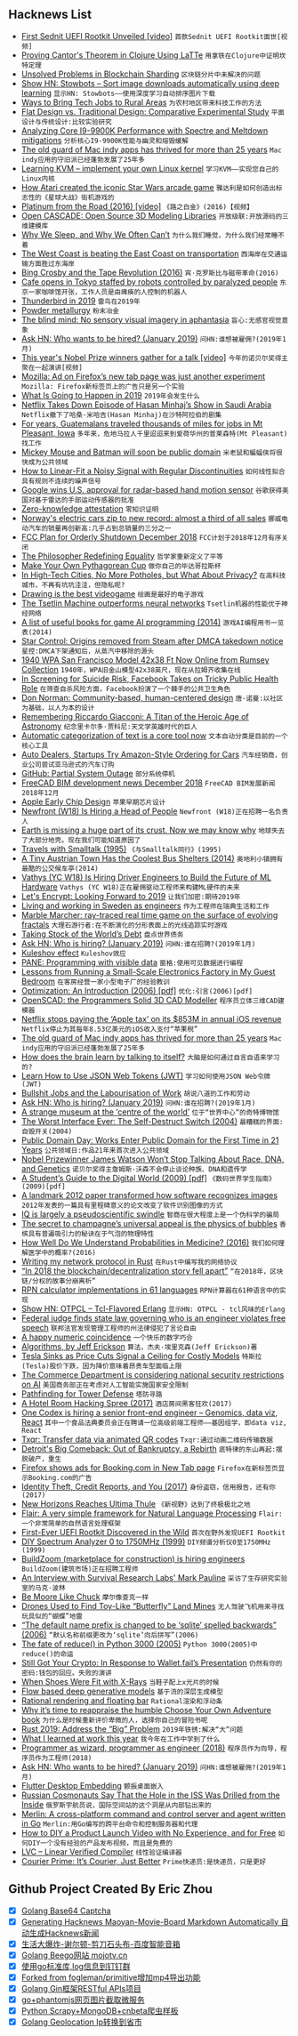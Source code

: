 ## Hacknews List


- [First Sednit UEFI Rootkit Unveiled [video]](https://media.ccc.de/v/35c3-9561-first_sednit_uefi_rootkit_unveiled)  `首款Sednit UEFI Rootkit面世[视频]`
- [Proving Cantor&#39;s Theorem in Clojure Using LaTTe](https://nextjournal.com/zampino/latte-cantor)  `用拿铁在Clojure中证明坎特定理`
- [Unsolved Problems in Blockchain Sharding](https://medium.com/nearprotocol/unsolved-problems-in-blockchain-sharding-2327d6517f43)  `区块链分片中未解决的问题`
- [Show HN: Stowbots – Sort image downloads automatically using deep learning](http://stowbots.com)  `显示HN: Stowbots——使用深度学习自动排序图片下载`
- [Ways to Bring Tech Jobs to Rural Areas](https://www.nytimes.com/2018/12/30/opinion/tech-rural-america.html)  `为农村地区带来科技工作的方法`
- [Flat Design vs. Traditional Design: Comparative Experimental Study](https://www.researchgate.net/publication/281628009_Flat_Design_vs_Traditional_Design_Comparative_Experimental_Study)  `平面设计与传统设计:比较实验研究`
- [Analyzing Core I9-9900K Performance with Spectre and Meltdown mitigations](https://www.anandtech.com/show/13659/analyzing-core-i9-9900k-performance-with-spectre-and-meltdown-hardware-mitigations)  `分析核心I9-9900K性能与幽灵和熔毁缓解`
- [The old guard of Mac indy apps has thrived for more than 25 years](https://www.macworld.com/article/3327502/macs/mac-indy-apps-thrived-for-more-than-25-years.html)  `Mac indy应用的守旧派已经蓬勃发展了25年多`
- [Learning KVM – implement your own Linux kernel](https://david942j.blogspot.com/2018/10/note-learning-kvm-implement-your-own.html)  `学习KVM——实现您自己的Linux内核`
- [How Atari created the iconic Star Wars arcade game](https://arcadeblogger.com/2017/06/16/atari-star-wars-arcade-cockpit-development/)  `雅达利是如何创造出标志性的《星球大战》街机游戏的`
- [Platinum from the Road (2016) [video]](https://www.youtube.com/watch?v=v5GPWJPLcHg)  `《路之白金》(2016)【视频】`
- [Open CASCADE: Open Source 3D Modeling Libraries](https://dev.opencascade.org/)  `开放级联:开放源码的三维建模库`
- [Why We Sleep, and Why We Often Can’t](https://www.newyorker.com/magazine/2018/12/10/why-we-sleep-and-why-we-often-cant)  `为什么我们睡觉，为什么我们经常睡不着`
- [The West Coast is beating the East Coast on transportation](https://www.nytimes.com/2019/01/01/nyregion/transportation-east-coast-vs-west-coast.html)  `西海岸在交通运输方面胜过东海岸`
- [Bing Crosby and the Tape Revolution (2016)](https://theaudiophileman.com/bing-crosby-tape-revolution/)  `宾·克罗斯比与磁带革命(2016)`
- [Cafe opens in Tokyo staffed by robots controlled by paralyzed people](https://soranews24.com/2018/11/29/cafe-opens-in-tokyo-staffed-by-robots-controlled-by-paralyzed-people/)  `东京一家咖啡馆开张，工作人员是由瘫痪的人控制的机器人`
- [Thunderbird in 2019](https://blog.mozilla.org/thunderbird/2019/01/thunderbird-in-2019/)  `雷鸟在2019年`
- [Powder metallurgy](https://en.wikipedia.org/wiki/Powder_metallurgy)  `粉末冶金`
- [The blind mind: No sensory visual imagery in aphantasia](https://www.ncbi.nlm.nih.gov/pubmed/29175093)  `盲心:无感官视觉意象`
- [Ask HN: Who wants to be hired? (January 2019)](item?id=18800643)  `问HN:谁想被雇佣?(2019年1月)`
- [This year&#39;s Nobel Prize winners gather for a talk [video]](https://www.youtube.com/watch?v=tCeZxhHIbkU)  `今年的诺贝尔奖得主聚在一起演讲[视频]`
- [Mozilla: Ad on Firefox’s new tab page was just another experiment](https://venturebeat.com/2018/12/31/mozilla-ad-on-firefoxs-new-tab-page-was-just-another-experiment/)  `Mozilla: Firefox新标签页上的广告只是另一个实验`
- [What Is Going to Happen in 2019](https://avc.com/2019/01/what-is-going-to-happen-in-2019/)  `2019年会发生什么`
- [Netflix Takes Down Episode of Hasan Minhaj’s Show in Saudi Arabia](https://www.huffingtonpost.com/entry/netflix-patriot-act-with-hasan-minhaj-saudi-arabia_us_5c2b8947e4b0407e9085ad5d?m=false&amp;ec_carp=2448675307665736902)  `Netflix撤下了哈桑·米哈吉(Hasan Minhaj)在沙特阿拉伯的剧集`
- [For years, Guatemalans traveled thousands of miles for jobs in Mt Pleasant, Iowa](https://www.bloomberg.com/news/features/2018-12-27/two-towns-forged-an-unlikely-bond-now-ice-is-severing-the-connection)  `多年来，危地马拉人千里迢迢来到爱荷华州的普莱森特(Mt Pleasant)找工作`
- [Mickey Mouse and Batman will soon be public domain](https://arstechnica.com/tech-policy/2019/01/a-whole-years-worth-of-works-just-fell-into-the-public-domain/)  `米老鼠和蝙蝠侠将很快成为公共领域`
- [How to Linear-Fit a Noisy Signal with Regular Discontinuities](https://www.jforbes.io/linear-fit-regular-discontinuities)  `如何线性拟合具有规则不连续的噪声信号`
- [Google wins U.S. approval for radar-based hand motion sensor](https://www.reuters.com/article/us-google-sensor/google-wins-u-s-approval-for-radar-based-hand-motion-sensor-idUSKCN1OV1SH)  `谷歌获得美国对基于雷达的手部运动传感器的批准`
- [Zero-knowledge attestation](https://www.imperialviolet.org/2019/01/01/zkattestation.html)  `零知识证明`
- [Norway&#39;s electric cars zip to new record: almost a third of all sales](https://www.reuters.com/article/us-norway-autos/norways-electric-cars-zip-to-new-record-almost-a-third-of-all-sales-idUSKCN1OW0YP)  `挪威电动汽车的销量再创新高:几乎占到总销量的三分之一`
- [FCC Plan for Orderly Shutdown December 2018](https://www.fcc.gov/document/fcc-plan-orderly-shutdown-december-2018)  `FCC计划于2018年12月有序关闭`
- [The Philosopher Redefining Equality](https://www.newyorker.com/magazine/2019/01/07/the-philosopher-redefining-equality)  `哲学家重新定义了平等`
- [Make Your Own Pythagorean Cup](https://divisbyzero.com/2018/12/31/make-your-own-pythagorean-cup/)  `做你自己的毕达哥拉斯杯`
- [In High-Tech Cities, No More Potholes, but What About Privacy?](https://www.nytimes.com/2019/01/01/us/kansas-city-smart-technology.html)  `在高科技城市，不再有坑坑洼洼，但隐私呢?`
- [Drawing is the best videogame](https://thecreativeindependent.com/weekends/drawing-is-the-best-videogame-by-jeffrey-alan-scudder)  `绘画是最好的电子游戏`
- [The Tsetlin Machine outperforms neural networks](https://cair.uia.no/milestones-and-discoveries/the-tsetlin-machine-outperforms-neural-networks/)  `Tsetlin机器的性能优于神经网络`
- [A list of useful books for game AI programming (2014)](http://alumni.media.mit.edu/~jorkin/aibooks.html)  `游戏AI编程用书一览表(2014)`
- [Star Control: Origins removed from Steam after DMCA takedown notice](https://www.pcgamer.com/star-control-origins-removed-from-steam-after-dmca-takedown-notice/)  `星控:DMCA下架通知后，从蒸汽中移除的源头`
- [1940 WPA San Francisco Model 42x38 Ft Now Online from Rumsey Collection](https://www.davidrumsey.com/blog/2019/1/1/huge-san-francisco-1940-wooden-model-digitized)  `1940年，WPA旧金山模型42x38英尺，现在从拉姆齐收集在线`
- [In Screening for Suicide Risk, Facebook Takes on Tricky Public Health Role](https://www.nytimes.com/2018/12/31/technology/facebook-suicide-screening-algorithm.html)  `在筛查自杀风险方面，Facebook扮演了一个棘手的公共卫生角色`
- [Don Norman: Community-based, human-centered design](https://jnd.org/community-based-human-centered-design/)  `唐·诺曼:以社区为基础，以人为本的设计`
- [Remembering Riccardo Giacconi: A Titan of the Heroic Age of Astronomy](https://blogs.scientificamerican.com/observations/remembering-riccardo-giacconi-a-titan-of-the-heroic-age-of-astronomy/)  `纪念里卡尔多·贾科尼:天文学英雄时代的巨人`
- [Automatic categorization of text is a core tool now](https://abe-winter.github.io/2019/01/01/nlp-18.html)  `文本自动分类是目前的一个核心工具`
- [Auto Dealers, Startups Try Amazon-Style Ordering for Cars](https://www.wsj.com/articles/auto-dealers-startups-try-amazon-style-ordering-for-cars-11546174802)  `汽车经销商，创业公司尝试亚马逊式的汽车订购`
- [GitHub: Partial System Outage](https://www.githubstatus.com)  `部分系统停机`
- [FreeCAD BIM development news December 2018](https://github.com/yorikvanhavre/BIM_Workbench/wiki/FreeCAD-BIM-development-news-21---December-2018)  `FreeCAD BIM发展新闻2018年12月`
- [Apple Early Chip Design](http://www.byrdsight.com/apple-macintosh/)  `苹果早期芯片设计`
- [Newfront (W18) Is Hiring a Head of People](https://jobs.lever.co/newfrontinsurance/f15b8c00-caa1-433b-838f-099cda3cf3ee)  `Newfront (W18)正在招聘一名负责人`
- [Earth is missing a huge part of its crust. Now we may know why](https://www.nationalgeographic.com/science/2018/12/part-earths-crust-went-missing-glaciers-may-be-why-geology/)  `地球失去了大部分地壳。现在我们可能知道原因了`
- [Travels with Smalltalk (1995)](https://web.archive.org/web/20130612055149/http://www.mojowire.com/TravelsWithSmalltalk/DaveThomas-TravelsWithSmalltalk.htm)  `《与Smalltalk同行》(1995)`
- [A Tiny Austrian Town Has the Coolest Bus Shelters (2014)](https://www.citylab.com/design/2014/05/a-tiny-austrian-town-has-coolest-bus-shelters-weve-ever-seen/371078)  `奥地利小镇拥有最酷的公交候车亭(2014)`
- [Vathys (YC W18) Is Hiring Driver Engineers to Build the Future of ML Hardware](item?id=18804338)  `Vathys (YC W18)正在雇佣驱动工程师来构建ML硬件的未来`
- [Let&#39;s Encrypt: Looking Forward to 2019](https://letsencrypt.org/2018/12/31/looking-forward-to-2019.html)  `让我们加密:期待2019年`
- [Living and working in Sweden as engineers](http://hongchao.me/living-and-working-in-sweden-as-engineers/)  `作为工程师在瑞典生活和工作`
- [Marble Marcher: ray-traced real time game on the surface of evolving fractals](https://codeparade.itch.io/marblemarcher)  `大理石游行者:在不断演化的分形表面上的光线追踪实时游戏`
- [Taking Stock of the World’s Debt](https://www.wsj.com/articles/taking-stock-of-the-worlds-debt-11545906600)  `盘点世界债务`
- [Ask HN: Who is hiring? (January 2019)](item?id=18800645)  `问HN:谁在招聘?(2019年1月)`
- [Kuleshov effect](https://en.wikipedia.org/wiki/Kuleshov_effect)  `Kuleshov效应`
- [PANE: Programming with visible data](http://joshuahhh.com/projects/pane/)  `窗格:使用可见数据进行编程`
- [Lessons from Running a Small-Scale Electronics Factory in My Guest Bedroom](https://spun.io/2018/12/15/lessons-from-running-a-small-scale-electronics-factory-in-my-guest-bedroom-part-1-design/)  `在客房经营一家小型电子厂的经验教训`
- [Optimization: An Introduction (2006) [pdf]](http://www3.imperial.ac.uk/pls/portallive/docs/1/7288263.PDF)  `优化:引言(2006)[pdf]`
- [OpenSCAD: the Programmers Solid 3D CAD Modeller](https://www.openscad.org)  `程序员立体三维CAD建模器`
- [Netflix stops paying the ‘Apple tax’ on its $853M in annual iOS revenue](https://techcrunch.com/2018/12/31/netflix-stops-paying-the-apple-tax-on-its-853m-in-annual-ios-revenue/)  `Netflix停止为其每年8.53亿美元的iOS收入支付“苹果税”`
- [The old guard of Mac indy apps has thrived for more than 25 years](https://www.macworld.com/article/3327502/macs/mac-indy-apps-thrived-for-more-than-25-years.amp.html)  `Mac indy应用的守旧派已经蓬勃发展了25年多`
- [How does the brain learn by talking to itself?](https://medicalxpress.com/news/2019-01-brain.html)  `大脑是如何通过自言自语来学习的?`
- [Learn How to Use JSON Web Tokens (JWT)](https://github.com/dwyl/learn-json-web-tokens/blob/master/README.md)  `学习如何使用JSON Web令牌(JWT)`
- [Bullshit Jobs and the Labourisation of Work](https://medium.com/s/story/are-bullshit-jobs-really-bullshit-c6d1fc2f2c44)  `胡说八道的工作和劳动`
- [Ask HN: Who is hiring? (January 2019)](item?id=18807017)  `问HN:谁在招聘?(2019年1月)`
- [A strange museum at the ‘centre of the world’](http://www.bbc.com/travel/story/20190101-a-strange-museum-at-the-centre-of-the-world)  `位于“世界中心”的奇特博物馆`
- [The Worst Interface Ever: The Self-Destruct Switch (2004)](https://asktog.com/columns/065WorstInterface.html)  `最糟糕的界面:自毁开关(2004)`
- [Public Domain Day: Works Enter Public Domain for the First Time in 21 Years](http://www.openculture.com/2019/01/public-domain-day-is-coming.html)  `公共领域日:作品21年来首次进入公共领域`
- [Nobel Prizewinner James Watson Won’t Stop Talking About Race, DNA, and Genetics](https://www.nytimes.com/2019/01/01/science/watson-dna-genetics-race.html)  `诺贝尔奖得主詹姆斯·沃森不会停止谈论种族、DNA和遗传学`
- [A Student’s Guide to the Digital World (2009) [pdf]](https://ocw.mit.edu/courses/electrical-engineering-and-computer-science/6-004-computation-structures-spring-2009/study-materials/MIT6_004s09_study_digital_guide.pdf)  `《数码世界学生指南》(2009)[pdf]`
- [A landmark 2012 paper transformed how software recognizes images](https://arstechnica.com/science/2018/12/how-computers-got-shockingly-good-at-recognizing-images/)  `2012年发表的一篇具有里程碑意义的论文改变了软件识别图像的方式`
- [IQ is largely a pseudoscientific swindle](https://medium.com/incerto/iq-is-largely-a-pseudoscientific-swindle-f131c101ba39)  `智商在很大程度上是一个伪科学的骗局`
- [The secret to champagne’s universal appeal is the physics of bubbles](https://arstechnica.com/science/2018/12/break-out-the-bubbly-and-reflect-on-the-complex-physics-of-the-fizz/)  `香槟具有普遍吸引力的秘诀在于气泡的物理特性`
- [How Well Do We Understand Probabilities in Medicine? (2016)](https://psychscenehub.com/psychinsights/well-understand-probabilities-medicine/)  `我们如何理解医学中的概率?(2016)`
- [Writing my network protocol in Rust](https://ayende.com/blog/185665-A/writing-my-network-protocol-in-rust)  `在Rust中编写我的网络协议`
- [“In 2018 the blockchain/decentralization story fell apart”](https://twitter.com/random_walker/status/1079759096272818178)  `“在2018年，区块链/分权的故事分崩离析”`
- [RPN calculator implementations in 61 languages](http://www.math.bas.bg/bantchev/place/rpn/rpn.impl.html)  `RPN计算器在61种语言中的实现`
- [Show HN: OTPCL – Tcl-Flavored Erlang](https://bitbucket.org/YellowApple/otpcl)  `显示HN: OTPCL - tcl风味的Erlang`
- [Federal judge finds state law governing who is an engineer violates free speech](https://www.oregonlive.com/news/2018/12/federal-judge-finds-state-law-governing-who-is-an-engineer-violates-free-speech.html)  `联邦法官发现管理工程师的州法律侵犯了言论自由`
- [A happy numeric coincidence](https://blog.plover.com/math/power-digit-sum.html)  `一个快乐的数字巧合`
- [Algorithms, by Jeff Erickson](http://jeffe.cs.illinois.edu/teaching/algorithms/?)  `算法，杰夫·埃里克森(Jeff Erickson)著`
- [Tesla Sinks as Price Cuts Signal a Ceiling for Costly Models](https://www.bloomberg.com/news/articles/2019-01-02/tesla-cuts-prices-as-model-3-deliveries-narrowly-miss-estimates)  `特斯拉(Tesla)股价下跌，因为降价意味着昂贵车型面临上限`
- [The Commerce Department is considering national security restrictions on AI](https://www.nytimes.com/2019/01/01/technology/artificial-intelligence-export-restrictions.html)  `美国商务部正在考虑对人工智能实施国家安全限制`
- [Pathfinding for Tower Defense](https://www.redblobgames.com/pathfinding/tower-defense/)  `塔防寻路`
- [A Hotel Room Hacking Spree (2017)](https://www.wired.com/2017/08/the-hotel-hacker/)  `酒店房间黑客狂欢(2017)`
- [One Codex is hiring a senior front-end engineer – Genomics, data viz, React](https://jobs.onecodex.com/o/software-engineer-front-end)  `其中一个食品法典委员会正在聘请一位高级前端工程师——基因组学，即data viz, React`
- [Txqr: Transfer data via animated QR codes](https://github.com/divan/txqr)  `Txqr:通过动画二维码传输数据`
- [Detroit&#39;s Big Comeback: Out of Bankruptcy, a Rebirth](https://www.npr.org/2018/12/28/680629749/out-of-bankruptcy-detroit-reaches-financial-milestone)  `底特律的东山再起:摆脱破产，重生`
- [Firefox shows ads for Booking.com in New Tab page](https://www.neowin.net/news/firefox-640-is-now-showing-a-bookingcom-ad-in-the-new-tab-page/)  `Firefox在新标签页显示Booking.com的广告`
- [Identity Theft, Credit Reports, and You (2017)](https://www.kalzumeus.com/2017/09/09/identity-theft-credit-reports/)  `身份盗窃，信用报告，还有你(2017)`
- [New Horizons Reaches Ultima Thule](https://www.nytimes.com/interactive/2018/12/31/science/new-horizons-ultima-thule-flyby.html)  `《新视野》达到了终极极北之地`
- [Flair: A very simple framework for Natural Language Processing](https://github.com/zalandoresearch/flair)  `Flair:一个非常简单的自然语言处理框架`
- [First-Ever UEFI Rootkit Discovered in the Wild](https://threatpost.com/uefi-rootkit-sednit/140420/)  `首次在野外发现UEFI Rootkit`
- [DIY Spectrum Analyzer 0 to 1750MHz (1999)](http://lea.hamradio.si/~s53mv/spectana/sa.html)  `DIY频谱分析仪0至1750MHz (1999)`
- [BuildZoom (marketplace for construction) is hiring engineers](https://jobs.lever.co/buildzoom)  `BuildZoom(建筑市场)正在招聘工程师`
- [An Interview with Survival Research Labs&#39; Mark Pauline](https://www.artspace.com/magazine/interviews_features/qa/how-to-get-away-with-stealing-military-grade-technology-an-interview-with-survival-research-labs-55730)  `采访了生存研究实验室的马克·波林`
- [Be Moore Like Chuck](http://sigusr2.net/be-moore-like-chuck.html)  `摩尔像查克一样`
- [Drones Used to Find Toy-Like “Butterfly” Land Mines](https://www.scientificamerican.com/article/drones-used-to-find-toy-like-butterfly-land-mines/)  `无人驾驶飞机用来寻找玩具似的“蝴蝶”地雷`
- [“The default name prefix is changed to be ‘sqlite’ spelled backwards” (2006)](https://github.com/endlesssoftware/sqlite3/blob/master/os.h#L133)  `“默认名称前缀更改为‘sqlite’向后拼写”(2006)`
- [The fate of reduce() in Python 3000 (2005)](https://www.artima.com/weblogs/viewpost.jsp?thread=98196)  `Python 3000(2005)中reduce()的命运`
- [Still Got Your Crypto: In Response to Wallet.fail’s Presentation](https://www.ledger.fr/2018/12/28/chaos-communication-congress-in-response-to-wallet-fails-presentation/)  `仍然有你的密码:钱包的回应。失败的演讲`
- [When Shoes Were Fit with X-Rays](https://daily.jstor.org/when-shoes-were-fit-with-x-rays/)  `当鞋子配上x光片的时候`
- [Flow based deep generative models](https://lilianweng.github.io/lil-log/2018/10/13/flow-based-deep-generative-models.html)  `基于流的深层生成模型`
- [Rational rendering and floating bar](http://iquilezles.org/www/articles/floatingbar/floatingbar.htm)  `Rational渲染和浮动条`
- [Why it’s time to reappraise the humble Choose Your Own Adventure book](https://www.prospectmagazine.co.uk/arts-and-books/the-oulipo-of-the-1980s-why-its-time-to-reappraise-the-humble-choose-your-own-adventure-book)  `为什么是时候重新评价卑微的人，选择你自己的冒险书呢`
- [Rust 2019: Address the “Big” Problem](https://internals.rust-lang.org/t/rust-2019-address-the-big-problem/9109)  `2019年铁锈:解决“大”问题`
- [What I learned at work this year](https://www.gatesnotes.com/About-Bill-Gates/Year-in-Review-2018)  `我今年在工作中学到了什么`
- [Programmer as wizard, programmer as engineer (2018)](https://www.tedinski.com/2018/03/20/wizarding-vs-engineering.html)  `程序员作为向导，程序员作为工程师(2018)`
- [Ask HN: Who wants to be hired? (January 2019)](item?id=18807015)  `问HN:谁想被雇佣?(2019年1月)`
- [Flutter Desktop Embedding](https://github.com/google/flutter-desktop-embedding)  `颤振桌面嵌入`
- [Russian Cosmonauts Say That the Hole in the ISS Was Drilled from the Inside](https://www.universetoday.com/140996/russian-cosmonaut-says-that-the-hole-in-the-iss-was-drilled-from-the-inside/)  `俄罗斯宇航员说，国际空间站的这个洞是从内部钻出来的`
- [Merlin: A cross-platform command and control server and agent written in Go](https://github.com/Ne0nd0g/merlin)  `Merlin:用Go编写的跨平台命令和控制服务器和代理`
- [How to DIY a Product Launch Video with No Experience, and for Free](https://clearfounder.com/how-to-diy-a-product-launch-video-with-no-experience-and-for-free/)  `如何DIY一个没有经验的产品发布视频，而且是免费的`
- [LVC – Linear Verified Compiler](https://www.ps.uni-saarland.de/~sdschn/LVC.html)  `线性验证编译器`
- [Courier Prime: It’s Courier, Just Better](https://quoteunquoteapps.com/courierprime/)  `Prime快递员:是快递员，只是更好`

## Github Project Created By Eric Zhou

- [x] [Golang Base64 Captcha](https://github.com/mojocn/base64Captcha)
- [x] [Generating Hacknews Maoyan-Movie-Board Markdown Automatically 自动生成Hacknews新闻](https://github.com/dejavuzhou/md-genie)
- [x] [生活大爆炸-谢尔顿-剪刀石头布-百度智能音箱](https://github.com/mojocn/dueros-bang-game)
- [x] [Golang Beego网站 mojotv.cn](https://github.com/mojocn/www.mojotv.cn)
- [x] [使用go标准库,log信息到钉钉群](https://github.com/mojocn/dooger)
- [x] [Forked from fogleman/primitive增加mp4导出功能](https://github.com/mojocn/primitive)
- [x] [Golang Gin框架RESTful APIs项目](https://github.com/JJJJJJJerk/ezier-golang-web-api-framework)
- [x] [go+phantomjs网页图片截取微服务](https://github.com/mojocn/screen_shot)
- [x] [Python Scrapy+MongoDB+cnbeta爬虫样板](https://github.com/mojocn/scrapy_mongodb_boilerplate_cnbeta)
- [x] [Golang Geolocation Ip转换到省市](https://github.com/mojocn/ip2location)